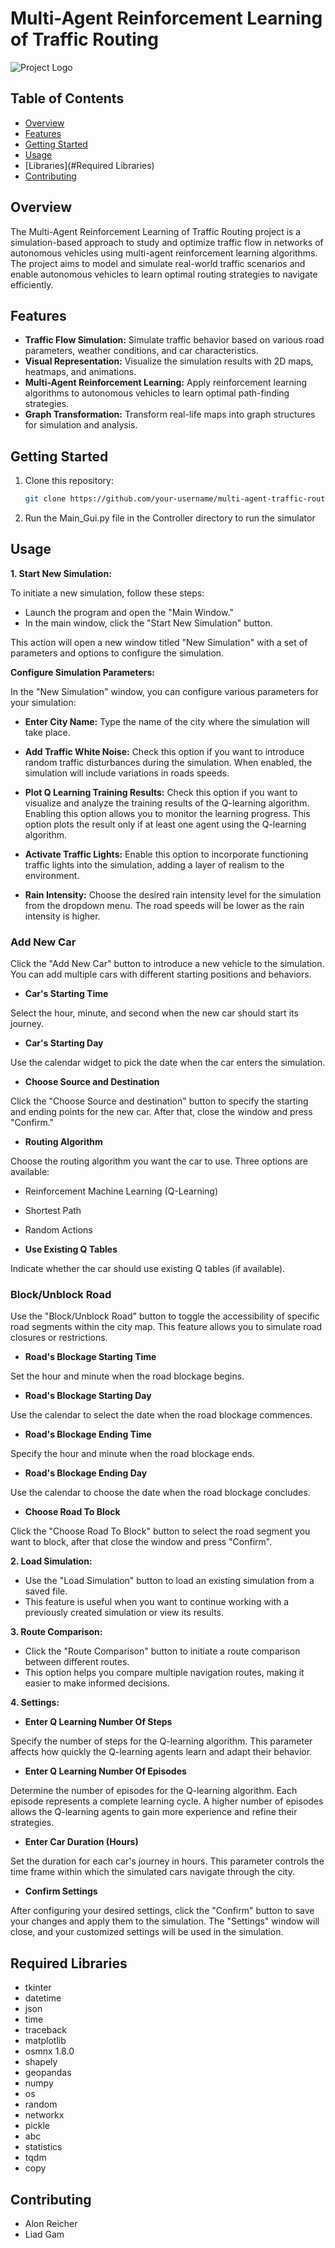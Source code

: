 # Multi-Agent Reinforcement Learning of Traffic Routing

![Project Logo](LOGO.PNG)

## Table of Contents

- [Overview](#overview)
- [Features](#features)
- [Getting Started](#getting-started)
- [Usage](#usage)
- [Libraries](#Required Libraries)
- [Contributing](#contributing)

## Overview

The Multi-Agent Reinforcement Learning of Traffic Routing project is a simulation-based approach to study and optimize traffic flow in networks of autonomous vehicles using multi-agent reinforcement learning algorithms. The project aims to model and simulate real-world traffic scenarios and enable autonomous vehicles to learn optimal routing strategies to navigate efficiently.

## Features

- **Traffic Flow Simulation:** Simulate traffic behavior based on various road parameters, weather conditions, and car characteristics.
- **Visual Representation:** Visualize the simulation results with 2D maps, heatmaps, and animations.
- **Multi-Agent Reinforcement Learning:** Apply reinforcement learning algorithms to autonomous vehicles to learn optimal path-finding strategies.
- **Graph Transformation:** Transform real-life maps into graph structures for simulation and analysis.

## Getting Started

1. Clone this repository:
   ```bash
   git clone https://github.com/your-username/multi-agent-traffic-routing.git

2. Run the Main_Gui.py file in the Controller directory to run the simulator

## Usage

**1. Start New Simulation:**

To initiate a new simulation, follow these steps:

- Launch the program and open the "Main Window."
- In the main window, click the "Start New Simulation" button.

This action will open a new window titled "New Simulation" with a set of parameters and options to configure the simulation.

**Configure Simulation Parameters:**

In the "New Simulation" window, you can configure various parameters for your simulation:

- **Enter City Name:** Type the name of the city where the simulation will take place.

- **Add Traffic White Noise:** Check this option if you want to introduce random traffic disturbances during the simulation. When enabled, the simulation will include variations in roads speeds.

- **Plot Q Learning Training Results:** Check this option if you want to visualize and analyze the training results of the Q-learning algorithm. Enabling this option allows you to monitor the learning progress. This option plots the result only if at least one agent using the Q-learning algorithm.

- **Activate Traffic Lights:** Enable this option to incorporate functioning traffic lights into the simulation, adding a layer of realism to the environment.

- **Rain Intensity:** Choose the desired rain intensity level for the simulation from the dropdown menu. The road speeds will be lower as the rain intensity is higher.

### Add New Car

Click the "Add New Car" button to introduce a new vehicle to the simulation. You can add multiple cars with different starting positions and behaviors.

- **Car's Starting Time**

Select the hour, minute, and second when the new car should start its journey.

- **Car's Starting Day**

Use the calendar widget to pick the date when the car enters the simulation.

- **Choose Source and Destination**

Click the "Choose Source and destination" button to specify the starting and ending points for the new car. After that, close the window and press "Confirm."

- **Routing Algorithm**

Choose the routing algorithm you want the car to use. Three options are available:

- Reinforcement Machine Learning (Q-Learning)
- Shortest Path
- Random Actions

- **Use Existing Q Tables**

Indicate whether the car should use existing Q tables (if available).

### Block/Unblock Road
 
Use the "Block/Unblock Road" button to toggle the accessibility of specific road segments within the city map. This feature allows you to simulate road closures or restrictions.

- **Road's Blockage Starting Time**

Set the hour and minute when the road blockage begins.

- **Road's Blockage Starting Day** 

Use the calendar to select the date when the road blockage commences.

- **Road's Blockage Ending Time** 

Specify the hour and minute when the road blockage ends.

- **Road's Blockage Ending Day** 

Use the calendar to choose the date when the road blockage concludes.

- **Choose Road To Block** 

Click the "Choose Road To Block" button to select the road segment you want to block, after that close the window and press "Confirm".

**2. Load Simulation:**

- Use the "Load Simulation" button to load an existing simulation from a saved file.
- This feature is useful when you want to continue working with a previously created simulation or view its results.

**3. Route Comparison:**

- Click the "Route Comparison" button to initiate a route comparison between different routes.
- This option helps you compare multiple navigation routes, making it easier to make informed decisions.

**4. Settings:**

- **Enter Q Learning Number Of Steps**

Specify the number of steps for the Q-learning algorithm. This parameter affects how quickly the Q-learning agents learn and adapt their behavior.

- **Enter Q Learning Number Of Episodes**

Determine the number of episodes for the Q-learning algorithm. Each episode represents a complete learning cycle. A higher number of episodes allows the Q-learning agents to gain more experience and refine their strategies.

- **Enter Car Duration (Hours)**

Set the duration for each car's journey in hours. This parameter controls the time frame within which the simulated cars navigate through the city.

- **Confirm Settings**

After configuring your desired settings, click the "Confirm" button to save your changes and apply them to the simulation. The "Settings" window will close, and your customized settings will be used in the simulation.

## Required Libraries

- tkinter
- datetime
- json
- time
- traceback
- matplotlib
- osmnx 1.8.0
- shapely
- geopandas
- numpy
- os
- random
- networkx
- pickle
- abc
- statistics
- tqdm
- copy

## Contributing

- Alon Reicher
- Liad Gam
